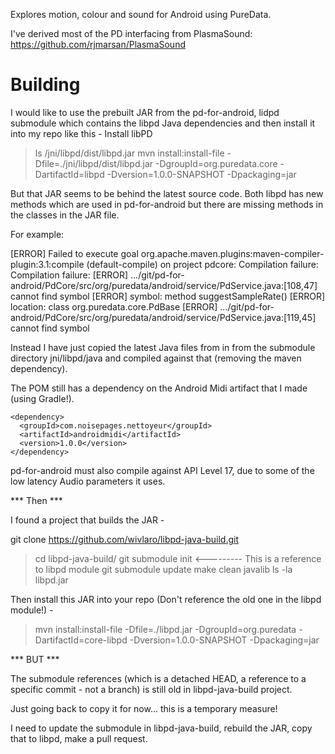 Explores motion, colour and sound for Android using PureData.

I've derived most of the PD interfacing from PlasmaSound: https://github.com/rjmarsan/PlasmaSound

Building
============

I would like to use the prebuilt JAR from the pd-for-android, lidpd submodule which contains the libpd Java dependencies and then install it into my repo like this -
Install libPD

> ls /jni/libpd/dist/libpd.jar
> mvn install:install-file -Dfile=./jni/libpd/dist/libpd.jar -DgroupId=org.puredata.core  -DartifactId=libpd -Dversion=1.0.0-SNAPSHOT -Dpackaging=jar

But that JAR seems to be behind the latest source code. Both libpd has new methods which are used in pd-for-android but there are missing methods in the classes in the JAR file.

For example:

[ERROR] Failed to execute goal org.apache.maven.plugins:maven-compiler-plugin:3.1:compile (default-compile) on project pdcore: Compilation failure: Compilation failure:
[ERROR] .../git/pd-for-android/PdCore/src/org/puredata/android/service/PdService.java:[108,47] cannot find symbol
[ERROR] symbol:   method suggestSampleRate()
[ERROR] location: class org.puredata.core.PdBase
[ERROR] .../git/pd-for-android/PdCore/src/org/puredata/android/service/PdService.java:[119,45] cannot find symbol


Instead I have just copied the latest Java files from in from the submodule directory jni/libpd/java and compiled against that (removing the maven dependency).

The POM still has a dependency on the Android Midi artifact that I made (using Gradle!).

    <dependency>
      <groupId>com.noisepages.nettoyeur</groupId>
      <artifactId>androidmidi</artifactId>
      <version>1.0.0</version>
    </dependency>


pd-for-android must also compile against API Level 17, due to some of the low latency Audio parameters it uses.

*** Then ***

I found a project that builds the JAR -

git clone https://github.com/wivlaro/libpd-java-build.git

> cd libpd-java-build/
> git submodule init <--------- This is a reference to libpd module
> git submodule update
> make clean javalib
> ls -la libpd.jar

Then install this JAR into your repo (Don't reference the old one in the libpd module!) -

> mvn install:install-file -Dfile=./libpd.jar -DgroupId=org.puredata  -DartifactId=core-libpd -Dversion=1.0.0-SNAPSHOT -Dpackaging=jar

*** BUT ***

The submodule references (which is a detached HEAD, a reference to a specific commit - not a branch) is still old in libpd-java-build project.

Just going back to copy it for now... this is a temporary measure!

I need to update the submodule in libpd-java-build, rebuild the JAR, copy that to libpd, make a pull request.

